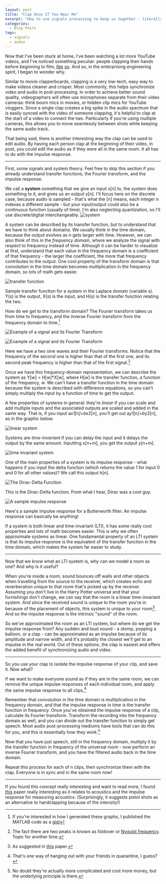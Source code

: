 ```yaml
---
layout: post
title: "Clap Once If You Hear Me" 
excerpt: "How to use signals processing to keep us together - literally."
categories:
  - Blog Posts
tags:
  - signals
  - audio
---
```


Now that I've been stuck at home, I've been watching a lot more YouTube videos, and I've noticed something peculiar: people clapping their hands before beginning to film, [like](https://www.youtube.com/watch?v=ezZosUYlvMo) [so](https://youtu.be/LtnoPra5CIs). And so, in the enterprising engineering spirit, I began to wonder why.

Similar to movie clapperboards, clapping is a very low-tech, easy way to make videos cleaner and crisper. Most commonly, this helps synchronize video and audio in post-processing. In order to achieve better sound quality, videographers will often use microphones separate from their video cameras: think boom mics in movies, or hidden clip mics for YouTube vloggers. Since a single clap creates a big spike in the audio spectrum that is easily synced with the video of someone clapping, it's helpful to clap at the start of a video to connect the two. Particularly if you're using multiple cameras, this allows you to move seamlessly between shots while keeping the same audio track.

That being said, there is another interesting way the clap can be used to edit audio. By having each person clap at the beginning of their video, in post, you could edit the audio as if they were all in the same room. It all has to do with the impulse response.

---

First, some signals and system theory. Feel free to skip this section if you already understand transfer functions, the Fourier transform, and the impulse response.

We call a **system** something that we give an input x[n] to, the system does something to it, and gives us an output y[n]. I'll focus here on the discrete case, because audio is sampled - that's what the [n] means, each integer n indexes a different sample - but your input/output could also be a continuous function (usually of time). I'm also neglecting quantization, so I'll use discrete/digital interchangeably.
![system](/assets/images/system.png)

A system can be described by its transfer function, but to understand that we have to think about domains. We usually think in the time domain, because the output evolves as n gets larger with time. However, we can also think of this in the *frequency domain*, where we analyze the signal with respect to frequency instead of time. Although it can be harder to visualize at first, understand that each value in the frequency domain is a coefficient of that frequency - the larger the coefficient, the more that frequency contributes to the output. One cool property of the transform domain is that convolution in the time domain becomes multiplication in the frequency domain, so lots of math gets easier.

![transfer function](/assets/images/transferfcneqn.png)

Sample transfer function for a system in the Laplace domain (variable s). Y(s) is the output, X(s) is the input, and H(s) is the transfer function relating the two.

How do we get to the transform domain? The Fourier transform takes us from time to frequency, and the inverse Fourier transform from the frequency domain to time.[^0]

![Example of a signal and its Fourier Transform](/assets/images/SampleSignals.png)

![Example of a signal and its Fourier Transform](/assets/images/SampleFFT.png)

Here we have a two sine waves and their Fourier transforms. Notice that the frequency of the second one is higher than that of the first one, and its second peak frequency is higher than that of the first signal.[^1]

Once we have this frequency-domain representation, we can describe the system as Y[w] = H[w]*X[w], where H[w] is the transfer function, a function of the frequency, w. We can't have a transfer function in the time domain because the system is described with difference equations, so you can't simply multiply the input by a function of time to get the output.

A few properties of systems in general: they're *linear* if you can scale and add multiple inputs and the associated outputs are scaled and added in the same way. That is, if you input a*x1[n]+b*x2[n], you'll get out a*y1[n]+b*y2[n], as in the graphic below.

![linear system](/assets/images/linearsystem.png)

Systems are *time-invariant* if you can delay the input and it delays the output by the same amount. Inputting x[n+m], you get the output y[n+m].

![time invariant system](/assets/images/timeinvariantsystem.png)

One of the main properties of a system is its impulse response - what happens if you input the delta function (which returns the value 1 for input 0 and 0 for all other values)? We call this output h[n].

![The Dirac-Delta Function](/assets/images/DiracDelta.png)

This is the Dirac-Delta function. From what I hear, Dirac was a cool guy.

![A sample impulse response](/assets/images/SampleIR.png)

Here's a sample impulse response for a Butterworth filter. An impulse response can basically be anything!

If a system is both linear and time-invariant (LTI), it has some really cool properties and lots of math becomes easier. This is why we often approximate systems as linear. One fundamental property of an LTI system is that its impulse response is the equivalent of the transfer function in the time domain, which makes the system far easier to study.

---

Now that we know what an LTI system is, why can we model a room as one? And why is it useful?

When you're inside a room, sound bounces off walls and other objects when travelling from the source to the receiver, which creates echo and reverberation unique to that room that's picked up by the receiver. Assuming you don't live in the Harry Potter universe and that your furnishings don't change, we can say that the room is a linear time-invariant system. And since the received sound is unique to the room you're in because of the placement of objects, this system is unique to your room[^2]. And so the impulse response is the intrinsic "sound" of the room.

So we've approximated the room as an LTI system, but where do we get the impulse response from? Any sudden and loud sound - a stomp, popping a balloon, or a clap - can be approximated as an impulse because of its amplitude and narrow width, and it's probably the closest we'll get to an impulse in the real world. Out of these options, the clap is easiest and offers the added benefit of synchronizing audio and video.

---

So you use your clap to isolate the impulse response of your clip, and save it. Now what?

If we want to make everyone sound as if they are in the same room, we can remove the unique impulse responses of each individual room, and apply the same impulse response to all clips.[^3]

Remember that convolution in the time domain is multiplication in the frequency domain, and that the impulse response in time is the transfer function in frequency. Once you've obtained the impulse response of a clip, calculate its Fourier transform. Transform the recording into the frequency domain as well, and you can divide out the transfer function to simply get speech. Most audio post-processing mediums have tools that can do this for you, and this is essentially how they work.[^4]

Now that you have just speech, still in the frequency domain, multiply it by the transfer function in frequency of the universal room - now perform an inverse Fourier transform, and you have the filtered audio back in the time domain. 

Repeat this process for each of n clips, then synchronize them with the clap. Everyone is in sync and in the same room now!

---

If you found this concept really interesting and want to read more, I found [this](https://www.researchgate.net/publication/277812824_The_Hand_Clap_as_an_Impulse_Source_for_Measuring_Room_Acoustics) paper really interesting as it relates to acoustics and the impulse response for measuring acoustics. (Surprisingly, it suggests pistol shots as an alternative to handclapping because of the intensity!)


[^0]: If you're interested in how I generated these graphs, I published the MATLAB code as a [gist](https://gist.github.com/wolframalexa/3e42df8d575365695186a81f440771d5)
[^1]: The fact there are two peaks is known as foldover or [Nyquist frequency](https://en.wikipedia.org/wiki/Nyquist_frequency). Topic for another time.
[^2]: As suggested in [this](https://www.researchgate.net/publication/304285356_SoundLoc_Accurate_room-level_indoor_localization_using_acoustic_signatures) paper.
[^3]: That's *one* way of hanging out with your friends in quarantine, I guess?
[^4]: No doubt they're actually more complicated and cost more money, but the underlying principle is there.
